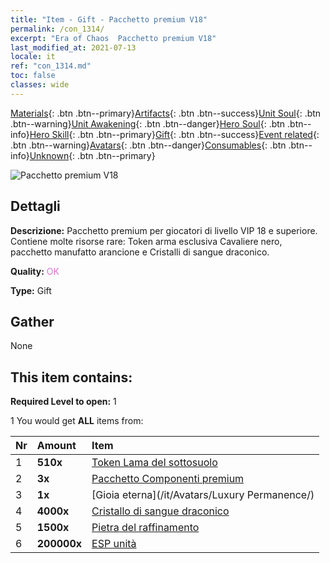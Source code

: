 ```yaml
---
title: "Item - Gift - Pacchetto premium V18"
permalink: /con_1314/
excerpt: "Era of Chaos  Pacchetto premium V18"
last_modified_at: 2021-07-13
locale: it
ref: "con_1314.md"
toc: false
classes: wide
---
```

 [Materials](/ItemsIT/){: .btn .btn--primary}[Artifacts](/ItemsIT/Artifacts/){: .btn .btn--success}[Unit Soul](/ItemsIT/UnitSoul/){: .btn .btn--warning}[Unit Awakening](/ItemsIT/UnitAwakening/){: .btn .btn--danger}[Hero Soul](/ItemsIT/HeroSoul/){: .btn .btn--info}[Hero Skill](/ItemsIT/HeroSkill/){: .btn .btn--primary}[Gift](/ItemsIT/Gift/){: .btn .btn--success}[Event related](/ItemsIT/Events/){: .btn .btn--warning}[Avatars](/ItemsIT/Avatars/){: .btn .btn--danger}[Consumables](/ItemsIT/Consumables/){: .btn .btn--info}[Unknown](/ItemsIT/Unknown/){: .btn .btn--primary}

 ![Pacchetto premium V18](/images/t/i_905001.png)

## Dettagli
 **Descrizione:** Pacchetto premium per giocatori di livello VIP 18 e superiore. Contiene molte risorse rare: Token arma esclusiva Cavaliere nero, pacchetto manufatto arancione e Cristalli di sangue draconico.

 **Quality:** <span style="color: #DA70D6">OK</span>

 **Type:** Gift

## Gather

  None

## This item contains:

 **Required Level to open:** 1

 1 You would get **ALL** items  from:

  | Nr | Amount |     Item    |
  |:---|:-------|:------------|
  | 1 |  **510x** | [Token Lama del sottosuolo](/ItemsIT/con_979/) |  | 
  | 2 |  **3x** | [Pacchetto Componenti premium](/ItemsIT/con_1363/) |  | 
  | 3 |  **1x** | [Gioia eterna](/it/Avatars/Luxury Permanence/) |  | 
  | 4 |  **4000x** | [Cristallo di sangue draconico](/ItemsIT/con_879/) |  | 
  | 5 |  **1500x** | [Pietra del raffinamento](/ItemsIT/con_814/) |  | 
  | 6 |  **200000x** | [ESP unità](/ItemsIT/con_902/) |  | 
